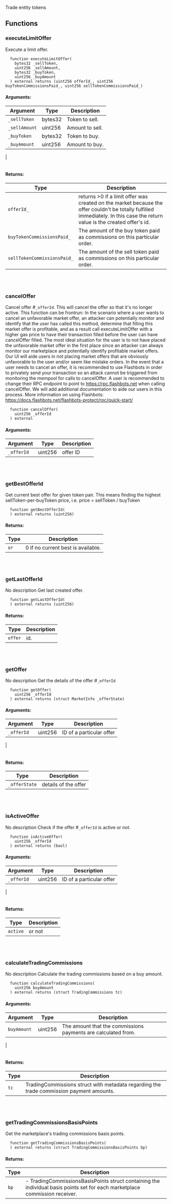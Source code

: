 Trade entity tokens
## Functions
### executeLimitOffer
Execute a limit offer.
```solidity
  function executeLimitOffer(
    bytes32 _sellToken,
    uint256 _sellAmount,
    bytes32 _buyToken,
    uint256 _buyAmount
  ) external returns (uint256 offerId_, uint256 buyTokenCommissionsPaid_, uint256 sellTokenCommissionsPaid_)
```
#### Arguments:
| Argument | Type | Description |
| --- | --- | --- |
|`_sellToken` | bytes32 | Token to sell.
|`_sellAmount` | uint256 | Amount to sell.
|`_buyToken` | bytes32 | Token to buy.
|`_buyAmount` | uint256 | Amount to buy.
|
<br></br>
#### Returns:
| Type | Description |
| --- | --- |
|`offerId_` | returns >0 if a limit offer was created on the market because the offer couldn't be totally fulfilled immediately. In this case the return value is the created offer's id.
|`buyTokenCommissionsPaid_` | The amount of the buy token paid as commissions on this particular order.
|`sellTokenCommissionsPaid_` | The amount of the sell token paid as commissions on this particular order.|
<br></br>
### cancelOffer
Cancel offer #`_offerId`. This will cancel the offer so that it's no longer active.
This function can be frontrun: In the scenario where a user wants to cancel an unfavorable market offer, an attacker can potentially monitor and identify
      that the user has called this method, determine that filling this market offer is profitable, and as a result call executeLimitOffer with a higher gas price to have
      their transaction filled before the user can have cancelOffer filled. The most ideal situation for the user is to not have placed the unfavorable market offer
      in the first place since an attacker can always monitor our marketplace and potentially identify profitable market offers. Our UI will aide users in not placing
      market offers that are obviously unfavorable to the user and/or seem like mistake orders. In the event that a user needs to cancel an offer, it is recommended to
      use Flashbots in order to privately send your transaction so an attack cannot be triggered from monitoring the mempool for calls to cancelOffer. A user is recommended
      to change their RPC endpoint to point to https://rpc.flashbots.net when calling cancelOffer. We will add additional documentation to aide our users in this process.
      More information on using Flashbots: https://docs.flashbots.net/flashbots-protect/rpc/quick-start/
```solidity
  function cancelOffer(
    uint256 _offerId
  ) external
```
#### Arguments:
| Argument | Type | Description |
| --- | --- | --- |
|`_offerId` | uint256 | offer ID|
<br></br>
### getBestOfferId
Get current best offer for given token pair.
This means finding the highest sellToken-per-buyToken price, i.e. price = sellToken / buyToken
```solidity
  function getBestOfferId(
  ) external returns (uint256)
```
#### Returns:
| Type | Description |
| --- | --- |
|`or` | 0 if no current best is available.|
<br></br>
### getLastOfferId
No description
Get last created offer.
```solidity
  function getLastOfferId(
  ) external returns (uint256)
```
#### Returns:
| Type | Description |
| --- | --- |
|`offer` | id.|
<br></br>
### getOffer
No description
Get the details of the offer #`_offerId`
```solidity
  function getOffer(
    uint256 _offerId
  ) external returns (struct MarketInfo _offerState)
```
#### Arguments:
| Argument | Type | Description |
| --- | --- | --- |
|`_offerId` | uint256 | ID of a particular offer
|
<br></br>
#### Returns:
| Type | Description |
| --- | --- |
|`_offerState` | details of the offer|
<br></br>
### isActiveOffer
No description
Check if the offer #`_offerId` is active or not.
```solidity
  function isActiveOffer(
    uint256 _offerId
  ) external returns (bool)
```
#### Arguments:
| Argument | Type | Description |
| --- | --- | --- |
|`_offerId` | uint256 | ID of a particular offer
|
<br></br>
#### Returns:
| Type | Description |
| --- | --- |
|`active` | or not|
<br></br>
### calculateTradingCommissions
No description
Calculate the trading commissions based on a buy amount.
```solidity
  function calculateTradingCommissions(
    uint256 buyAmount
  ) external returns (struct TradingCommissions tc)
```
#### Arguments:
| Argument | Type | Description |
| --- | --- | --- |
|`buyAmount` | uint256 | The amount that the commissions payments are calculated from.
|
<br></br>
#### Returns:
| Type | Description |
| --- | --- |
|`tc` | TradingCommissions struct with metadata regarding the trade commission payment amounts.|
<br></br>
### getTradingCommissionsBasisPoints
Get the marketplace's trading commissions basis points.
```solidity
  function getTradingCommissionsBasisPoints(
  ) external returns (struct TradingCommissionsBasisPoints bp)
```
#### Returns:
| Type | Description |
| --- | --- |
|`bp` | - TradingCommissionsBasisPoints struct containing the individual basis points set for each marketplace commission receiver.|
<br></br>
